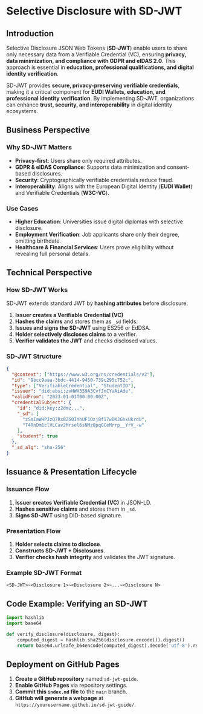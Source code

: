 # Selective Disclosure with SD-JWT

## Introduction
Selective Disclosure JSON Web Tokens (**SD-JWT**) enable users to share only necessary data from a Verifiable Credential (VC), ensuring **privacy, data minimization, and compliance with GDPR and eIDAS 2.0**. This approach is essential in **education, professional qualifications, and digital identity verification**.

SD-JWT provides **secure, privacy-preserving verifiable credentials**, making it a critical component for **EUDI Wallets, education, and professional identity verification**. By implementing SD-JWT, organizations can enhance **trust, security, and interoperability** in digital identity ecosystems.

## Business Perspective
### Why SD-JWT Matters
- **Privacy-first**: Users share only required attributes.
- **GDPR & eIDAS Compliance**: Supports data minimization and consent-based disclosures.
- **Security**: Cryptographically verifiable credentials reduce fraud.
- **Interoperability**: Aligns with the European Digital Identity (**EUDI Wallet**) and Verifiable Credentials (**W3C-VC**).

### Use Cases
- **Higher Education**: Universities issue digital diplomas with selective disclosure.
- **Employment Verification**: Job applicants share only their degree, omitting birthdate.
- **Healthcare & Financial Services**: Users prove eligibility without revealing full personal details.

## Technical Perspective
### How SD-JWT Works
SD-JWT extends standard JWT by **hashing attributes** before disclosure.

1. **Issuer creates a Verifiable Credential (VC)**
2. **Hashes the claims** and stores them as `_sd` fields.
3. **Issues and signs the SD-JWT** using ES256 or EdDSA.
4. **Holder selectively discloses claims** to a verifier.
5. **Verifier validates the JWT** and checks disclosed values.

### SD-JWT Structure
```json
{
  "@context": ["https://www.w3.org/ns/credentials/v2"],
  "id": "9bcc9aaa-3bdc-4414-9450-739c295c752c",
  "type": ["VerifiableCredential", "StudentID"],
  "issuer": "did:ebsi:zvHWX359A3CvfJnCYaAiAde",
  "validFrom": "2023-01-01T00:00:00Z",
  "credentialSubject": {
    "id": "did:key:z2dmz...",
    "_sd": [
      "zSmImWHPJzQ7Rx8ZG0IYhUF1Ozj8f17wDKJGhxUkrdU",
      "T4RnDm1clVLCav2Mrsel6sNMz8pqGCeMrrp__YrV_-w"
    ],
    "student": true
  },
  "_sd_alg": "sha-256"
}
```

## Issuance & Presentation Lifecycle
### Issuance Flow
1. **Issuer creates Verifiable Credential (VC)** in JSON-LD.
2. **Hashes sensitive claims** and stores them in `_sd`.
3. **Signs SD-JWT** using DID-based signature.

### Presentation Flow
1. **Holder selects claims to disclose**.
2. **Constructs SD-JWT + Disclosures**.
3. **Verifier checks hash integrity** and validates the JWT signature.

### Example SD-JWT Format
```plaintext
<SD-JWT>~<Disclosure 1>~<Disclosure 2>~...~<Disclosure N>
```

## Code Example: Verifying an SD-JWT
```python
import hashlib
import base64

def verify_disclosure(disclosure, digest):
    computed_digest = hashlib.sha256(disclosure.encode()).digest()
    return base64.urlsafe_b64encode(computed_digest).decode('utf-8').rstrip('=') == digest
```

## Deployment on GitHub Pages
1. **Create a GitHub repository** named `sd-jwt-guide`.
2. **Enable GitHub Pages** via repository settings.
3. **Commit this `index.md` file** to the `main` branch.
4. **GitHub will generate a webpage** at `https://yourusername.github.io/sd-jwt-guide/`.




